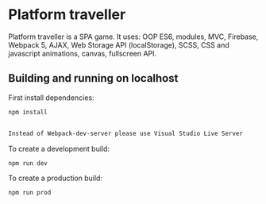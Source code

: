 # Platform traveller

Platform traveller is a SPA game.
It uses: OOP ES6, modules, MVC, Firebase, Webpack 5, AJAX, Web Storage API (localStorage), SCSS, CSS and javascript animations, canvas, fullscreen API.

## Building and running on localhost

First install dependencies:

```sh
npm install
```

```sh

Instead of Webpack-dev-server please use Visual Studio Live Server
```

To create a development build:

```sh
npm run dev
```

To create a production build:

```sh
npm run prod
```